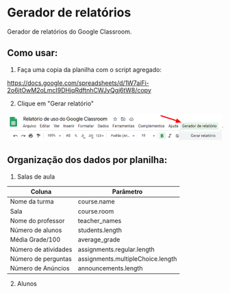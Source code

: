 # Gerador de relatórios
Gerador de relatórios do Google Classroom.

## Como usar:

1. Faça uma copia da planilha com o script agregado:

https://docs.google.com/spreadsheets/d/1W7aiFi-2o6jtOwM2oLmcI9DHjqRdftnhCWJyQgj6tW8/copy

2. Clique em "Gerar relatório"

![Clique em Gerar relatório](https://github.com/poll-is/gerador-de-relatorios/blob/master/gerador-de-relatorios-classroom.png?raw=true)

## Organização dos dados por planilha:

1. Salas de aula

Coluna | Parâmetro
------------ | -------------
Nome da turma | course.name
Sala | course.room
Nome do professor | teacher_names
Número de alunos | students.length
Média Grade/100 | average_grade
Número de atividades | assignments.regular.length
Número de perguntas | assignments.multipleChoice.length
Número de Anúncios | announcements.length

2. Alunos

